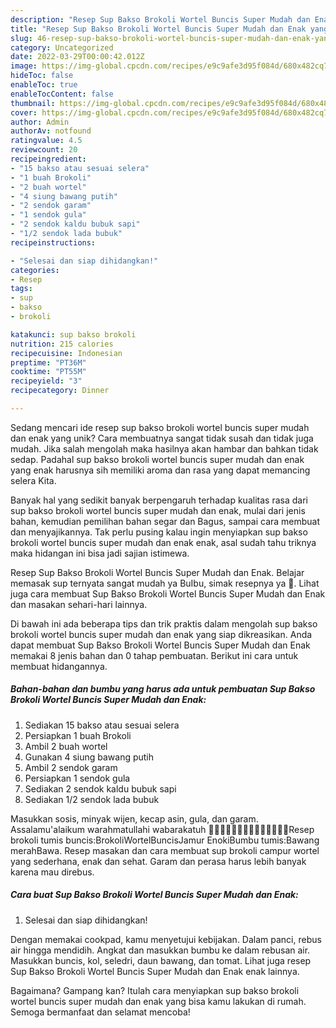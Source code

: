 ```yaml
---
description: "Resep Sup Bakso Brokoli Wortel Buncis Super Mudah dan Enak yang Bisa Manjain Lidah"
title: "Resep Sup Bakso Brokoli Wortel Buncis Super Mudah dan Enak yang Bisa Manjain Lidah"
slug: 46-resep-sup-bakso-brokoli-wortel-buncis-super-mudah-dan-enak-yang-bisa-manjain-lidah
category: Uncategorized
date: 2022-03-29T00:00:42.012Z
image: https://img-global.cpcdn.com/recipes/e9c9afe3d95f084d/680x482cq70/sup-bakso-brokoli-wortel-buncis-super-mudah-dan-enak-foto-resep-utama.jpg
hideToc: false
enableToc: true
enableTocContent: false
thumbnail: https://img-global.cpcdn.com/recipes/e9c9afe3d95f084d/680x482cq70/sup-bakso-brokoli-wortel-buncis-super-mudah-dan-enak-foto-resep-utama.jpg
cover: https://img-global.cpcdn.com/recipes/e9c9afe3d95f084d/680x482cq70/sup-bakso-brokoli-wortel-buncis-super-mudah-dan-enak-foto-resep-utama.jpg
author: Admin
authorAv: notfound
ratingvalue: 4.5
reviewcount: 20
recipeingredient:
- "15 bakso atau sesuai selera"
- "1 buah Brokoli"
- "2 buah wortel"
- "4 siung bawang putih"
- "2 sendok garam"
- "1 sendok gula"
- "2 sendok kaldu bubuk sapi"
- "1/2 sendok lada bubuk"
recipeinstructions:

- "Selesai dan siap dihidangkan!"
categories:
- Resep
tags:
- sup
- bakso
- brokoli

katakunci: sup bakso brokoli 
nutrition: 215 calories
recipecuisine: Indonesian
preptime: "PT36M"
cooktime: "PT55M"
recipeyield: "3"
recipecategory: Dinner

---
```





Sedang mencari ide resep sup bakso brokoli wortel buncis super mudah dan enak yang unik? Cara membuatnya sangat tidak susah dan tidak juga mudah. Jika salah mengolah maka hasilnya akan hambar dan bahkan tidak sedap. Padahal sup bakso brokoli wortel buncis super mudah dan enak yang enak harusnya sih memiliki aroma dan rasa yang dapat memancing selera Kita.





Banyak hal yang sedikit banyak berpengaruh terhadap kualitas rasa dari sup bakso brokoli wortel buncis super mudah dan enak, mulai dari jenis bahan, kemudian pemilihan bahan segar dan Bagus, sampai cara membuat dan menyajikannya. Tak perlu pusing kalau ingin menyiapkan sup bakso brokoli wortel buncis super mudah dan enak enak,      asal sudah tahu triknya maka hidangan ini bisa jadi sajian istimewa.














Resep Sup Bakso Brokoli Wortel Buncis Super Mudah dan Enak. Belajar memasak sup ternyata sangat mudah ya BuIbu, simak resepnya ya 🤗. Lihat juga cara membuat Sup Bakso Brokoli Wortel Buncis Super Mudah dan Enak dan masakan sehari-hari lainnya.






Di bawah ini ada beberapa tips dan trik praktis dalam mengolah sup bakso brokoli wortel buncis super mudah dan enak yang siap dikreasikan. Anda dapat membuat Sup Bakso Brokoli Wortel Buncis Super Mudah dan Enak memakai 8 jenis bahan dan 0 tahap pembuatan. Berikut ini cara untuk membuat hidangannya.

<!--inarticleads1-->

##### Bahan-bahan dan bumbu yang harus ada untuk pembuatan Sup Bakso Brokoli Wortel Buncis Super Mudah dan Enak:

1. Sediakan 15 bakso atau sesuai selera
1. Persiapkan 1 buah Brokoli
1. Ambil 2 buah wortel
1. Gunakan 4 siung bawang putih
1. Ambil 2 sendok garam
1. Persiapkan 1 sendok gula
1. Sediakan 2 sendok kaldu bubuk sapi
1. Sediakan 1/2 sendok lada bubuk


Masukkan sosis, minyak wijen, kecap asin, gula, dan garam. Assalamu&#39;alaikum warahmatullahi wabarakatuh 🥦🥕🥦🥕🥦🥕🥦🥕🥦🥕🥦🥕🥦🥕Resep brokoli tumis buncis:BrokoliWortelBuncisJamur EnokiBumbu tumis:Bawang merahBawa. Resep masakan dan cara membuat sup brokoli campur wortel yang sederhana, enak dan sehat. Garam dan perasa harus lebih banyak karena mau direbus. 

<!--inarticleads2-->

##### Cara buat Sup Bakso Brokoli Wortel Buncis Super Mudah dan Enak:


1. Selesai dan siap dihidangkan!

Dengan memakai cookpad, kamu menyetujui kebijakan. Dalam panci, rebus air hingga mendidih. Angkat dan masukkan bumbu ke dalam rebusan air. Masukkan buncis, kol, seledri, daun bawang, dan tomat. Lihat juga resep Sup Bakso Brokoli Wortel Buncis Super Mudah dan Enak enak lainnya. 

Bagaimana? Gampang kan? Itulah cara menyiapkan sup bakso brokoli wortel buncis super mudah dan enak yang bisa kamu lakukan di rumah. Semoga bermanfaat dan selamat mencoba!
